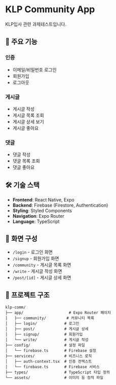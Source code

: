 # KLP Community App

KLP입사 관련 과제테스트입니다.

## 🚀 주요 기능

### 인증

- 이메일/비밀번호 로그인
- 회원가입
- 로그아웃

### 게시글

- 게시글 작성
- 게시글 목록 조회
- 게시글 상세 보기
- 게시글 좋아요

### 댓글

- 댓글 작성
- 댓글 목록 조회
- 댓글 좋아요

## 🛠 기술 스택

- **Frontend**: React Native, Expo
- **Backend**: Firebase (Firestore, Authentication)
- **Styling**: Styled Components
- **Navigation**: Expo Router
- **Language**: TypeScript

## 📱 화면 구성

- `/login` - 로그인 화면
- `/signup` - 회원가입 화면
- `/community` - 게시글 목록 화면
- `/write` - 게시글 작성 화면
- `/post/[id]` - 게시글 상세 화면

## 📁 프로젝트 구조

```
klp-comm/
├── app/                    # Expo Router 페이지
│   ├── community/         # 커뮤니티 목록
│   ├── login/            # 로그인
│   ├── post/             # 게시글 상세
│   ├── signup/           # 회원가입
│   └── write/            # 게시글 작성
├── config/               # 설정 파일
│   └── firebase.ts       # Firebase 설정
├── services/             # 비즈니스 로직
│   ├── auth-context.tsx  # 인증 컨텍스트
│   └── firebase.ts       # Firebase 서비스
├── types/                # TypeScript 타입 정의
└── assets/               # 이미지 등 정적 파일
```
